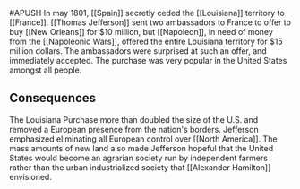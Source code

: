 #APUSH 
In may 1801, [[Spain]] secretly ceded the [[Louisiana]] territory to [[France]]. [[Thomas Jefferson]] sent two ambassadors to France to offer to buy [[New Orleans]] for $10 million, but [[Napoleon]], in need of money from the [[Napoleonic Wars]], offered the entire Louisiana territory for $15 million dollars. The ambassadors were surprised at such an offer, and immediately accepted. The purchase was very popular in the United States amongst all people.
## Consequences
The Louisiana Purchase more than doubled the size of the U.S. and removed a European presence from the nation's borders. Jefferson emphasized eliminating all European control over [[North America]]. The mass amounts of new land also made Jefferson hopeful that the United States would become an agrarian society run by independent farmers rather than the urban industrialized society that [[Alexander Hamilton]] envisioned.